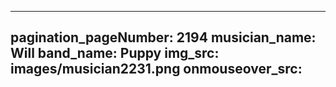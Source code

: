 ------
pagination_pageNumber: 2194
musician_name: Will
band_name: Puppy
img_src: images/musician2231.png
onmouseover_src: 
------